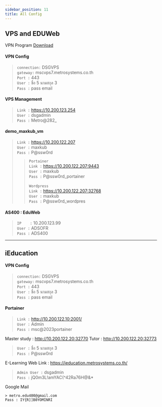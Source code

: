 ```yaml
---
sidebar_position: 11
title: All Config
---
```


## VPS and EDUWeb

VPN Program [Download](https://www.leagsoft.com/doc/article/103197.html)

#### VPN Config

> `connection:` DSGVPS <br/> `gateway:` mscvps7.metrosystems.co.th <br/> `Port :` 443 <br/> `User :` ชื่อ 5 นามสกุล 3 <br/>`Pass :` pass email

#### VPS Management

> `Link :` https://10.200.123.254 <br/> `User :` dsgadmin <br/>`Pass :` Metro@282\_

#### demo_maxkub_vm 

> `Link :` https://10.200.122.207 <br/> `User :` maxkub <br/>`Pass :` P@ssw0rd
>> `Portainer`  <br/>`Link :` https://10.200.122.207:9443 <br/> `User :` maxkub <br/>`Pass :` P@ssw0rd_portainer <br/><br/>
>> `Wordpress`  <br/>`Link :` https://10.200.122.207:32768 <br/> `User :` maxkub <br/>`Pass :` P@ssw0rd_wordpres

#### AS400 : EduWeb

> `IP    :` 10.200.123.99 <br/> `User :` ADSOFR <br/>`Pass :` ADS400

---

## iEducation

#### VPN Config

> `connection:` DSGVPS <br/> `gateway:` mscvps7.metrosystems.co.th <br/> `Port :` 443 <br/> `User :` ชื่อ 5 นามสกุล 3 <br/>`Pass :` pass email

#### Portainer

> `Link :` http://10.200.122.10:2001/ <br/> `User :` Admin <br/> `Pass :` msc@2023portainer

Master study : http://10.200.122.20:32770 Tutor : http://10.200.122.20:32773 <br/>

> `User :` ชื่อ 5 นามสกุล 3 <br/> `Pass :` P@ssw0rd

E-Learning Web Link : https://ieducation.metrosystems.co.th/

> `Admin User :` dsgadmin <br/> `Pass :` jQ0m3L!amYAC(^42Ra76H@&\*

Google Mail

```
> metro.edu400@gmail.com
Pass : IY{R]]B0YOMINRI
```
